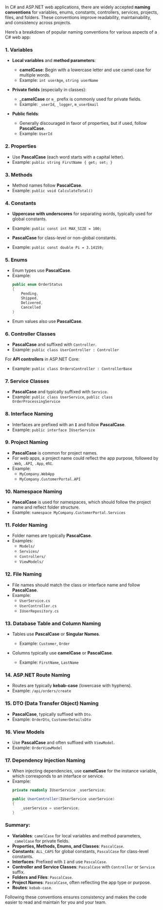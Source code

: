 In C# and ASP.NET web applications, there are widely accepted **naming conventions** for variables, enums, constants, controllers, services, projects, files, and folders. These conventions improve readability, maintainability, and consistency across projects.

Here’s a breakdown of popular naming conventions for various aspects of a C# web app:

### 1. **Variables**
   - **Local variables** and **method parameters**:
     - **camelCase**: Begin with a lowercase letter and use camel case for multiple words.
     - Example: `int userAge`, `string userName`

   - **Private fields** (especially in classes):
     - **_camelCase** or `m_` prefix is commonly used for private fields.
     - Example: `_userId`, `_logger`, `m_userEmail`

   - **Public fields**:
     - Generally discouraged in favor of properties, but if used, follow **PascalCase**.
     - Example: `UserId`

### 2. **Properties**
   - Use **PascalCase** (each word starts with a capital letter).
   - Example: `public string FirstName { get; set; }`

### 3. **Methods**
   - Method names follow **PascalCase**.
   - Example: `public void CalculateTotal()`

### 4. **Constants**
   - **Uppercase with underscores** for separating words, typically used for global constants.
   - Example: `public const int MAX_SIZE = 100;`

   - **PascalCase** for class-level or non-global constants.
   - Example: `public const double Pi = 3.14159;`

### 5. **Enums**
   - Enum types use **PascalCase**.
   - Example:
     ```csharp
     public enum OrderStatus
     {
         Pending,
         Shipped,
         Delivered,
         Cancelled
     }
     ```
   - Enum values also use **PascalCase**.

### 6. **Controller Classes**
   - **PascalCase** and suffixed with `Controller`.
   - Example: `public class UserController : Controller`
   
   For **API controllers** in ASP.NET Core:
   - Example: `public class OrdersController : ControllerBase`

### 7. **Service Classes**
   - **PascalCase** and typically suffixed with `Service`.
   - Example: `public class UserService`, `public class OrderProcessingService`

### 8. **Interface Naming**
   - Interfaces are prefixed with an **`I`** and follow **PascalCase**.
   - Example: `public interface IUserService`

### 9. **Project Naming**
   - **PascalCase** is common for project names.
   - For web apps, a project name could reflect the app purpose, followed by `.Web`, `.API`, `.App`, etc.
   - Example:
     - `MyCompany.WebApp`
     - `MyCompany.CustomerPortal.API`

### 10. **Namespace Naming**
   - **PascalCase** is used for namespaces, which should follow the project name and reflect folder structure.
   - Example: `namespace MyCompany.CustomerPortal.Services`

### 11. **Folder Naming**
   - Folder names are typically **PascalCase**.
   - Examples:
     - `Models/`
     - `Services/`
     - `Controllers/`
     - `ViewModels/`

### 12. **File Naming**
   - File names should match the class or interface name and follow **PascalCase**.
   - Example:
     - `UserService.cs`
     - `UserController.cs`
     - `IUserRepository.cs`

### 13. **Database Table and Column Naming**
   - Tables use **PascalCase** or **Singular Names**.
     - Example: `Customer`, `Order`
   
   - Columns typically use **camelCase** or **PascalCase**.
     - Example: `FirstName`, `LastName`

### 14. **ASP.NET Route Naming**
   - Routes are typically **kebab-case** (lowercase with hyphens).
   - Example: `/api/orders/create`

### 15. **DTO (Data Transfer Object) Naming**
   - **PascalCase**, typically suffixed with `Dto`.
   - Example: `OrderDto`, `CustomerDetailsDto`

### 16. **View Models**
   - Use **PascalCase** and often suffixed with `ViewModel`.
   - Example: `OrderViewModel`

### 17. **Dependency Injection Naming**
   - When injecting dependencies, use **camelCase** for the instance variable, which corresponds to an interface or service.
   - Example:
     ```csharp
     private readonly IUserService _userService;
     
     public UserController(IUserService userService)
     {
         _userService = userService;
     }
     ```

### Summary:
- **Variables**: `camelCase` for local variables and method parameters, `_camelCase` for private fields.
- **Properties, Methods, Enums, and Classes**: `PascalCase`.
- **Constants**: `ALL_CAPS` for global constants, `PascalCase` for class-level constants.
- **Interfaces**: Prefixed with `I` and use `PascalCase`.
- **Controller and Service Classes**: `PascalCase` with `Controller` or `Service` suffix.
- **Folders and Files**: `PascalCase`.
- **Project Names**: `PascalCase`, often reflecting the app type or purpose.
- **Routes**: `kebab-case`.

Following these conventions ensures consistency and makes the code easier to read and maintain for you and your team.